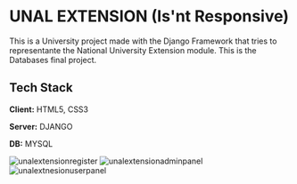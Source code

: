 # UNAL EXTENSION (Is'nt Responsive)

This is a University project made with the Django Framework that tries to representante the National University Extension module. This is the Databases final project.

## Tech Stack

**Client:** HTML5, CSS3

**Server:** DJANGO

**DB:** MYSQL


![unalextensionregister](https://scontent.fbog6-1.fna.fbcdn.net/v/t1.15752-9/353791533_237841232300694_6931809969525864012_n.png?_nc_cat=106&ccb=1-7&_nc_sid=8cd0a2&_nc_ohc=AnhEXmIpdQQAX91NY0Y&_nc_ht=scontent.fbog6-1.fna&oh=03_AdTZ4iB8OlO0iuEcdnsIUAFBALSS1YF2mnb1knNPQngwsQ&oe=6581C97E)
![unalextensionadminpanel](https://scontent.fbog6-1.fna.fbcdn.net/v/t1.15752-9/348386467_1443006596467006_7222635751405247653_n.png?_nc_cat=100&ccb=1-7&_nc_sid=8cd0a2&_nc_ohc=o0YZQnD0LPEAX_oEEGY&_nc_ht=scontent.fbog6-1.fna&oh=03_AdSfzaY4SHzbjEQt8m4LoN0UMHSbo0-CpM5m6is0LOZU6A&oe=6581BD9D)
![unalextnesionuserpanel](https://scontent.fbog6-1.fna.fbcdn.net/v/t1.15752-9/348387631_999665971056353_636678022737308727_n.png?_nc_cat=110&ccb=1-7&_nc_sid=8cd0a2&_nc_ohc=NRbJo6WVcJ4AX8Y0qhH&_nc_ht=scontent.fbog6-1.fna&oh=03_AdS9ro830eEbFYuL-AAIDhuBhI9F1qnoBPqd7miPRrOFug&oe=6581A350)


